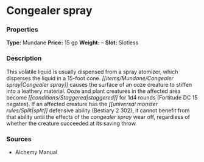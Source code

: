 ﻿---
Title: "Congealer spray"
Type: "Mundane"
Price: "15 gp"
Weight: "–"
Slot: "Slotless"
Description: |
  "This volatile liquid is usually dispensed from a spray atomizer, which disperses the liquid in a 15-foot cone. Congealer spray causes the surface of an ooze creature to stiffen into a leathery material. Ooze and plant creatures in the affected area become staggered for 1d4 rounds (Fortitude DC 15 negates). If an affected creature has the split defensive ability (_Bestiary 2_ 302), it cannot benefit from that ability until the effects of the congealer spray wear off, regardless of whether the creature succeeded at its saving throw."
Sources: "['Alchemy Manual']"
---

# Congealer spray

### Properties

**Type:** Mundane **Price:** 15 gp **Weight:** – **Slot:** Slotless

### Description

This volatile liquid is usually dispensed from a spray atomizer, which disperses the liquid in a 15-foot cone. _[[items/Mundane/Congealer spray|Congealer spray]]_ causes the surface of an ooze creature to stiffen into a leathery material. Ooze and plant creatures in the affected area become _[[conditions/Staggered|staggered]]_ for 1d4 rounds (Fortitude DC 15 negates). If an affected creature has the _[[universal monster rules/Split|split]]_ defensive ability (Bestiary 2 302), it cannot benefit from that ability until the effects of the _congealer spray_ wear off, regardless of whether the creature succeeded at its saving throw.

### Sources

* Alchemy Manual